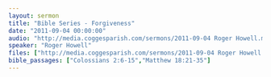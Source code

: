 ```yaml
---
layout: sermon
title: "Bible Series - Forgiveness"
date: "2011-09-04 00:00:00"
audio: "http://media.coggesparish.com/sermons/2011-09-04 Roger Howell.mp3"
speaker: "Roger Howell"
files: ["http://media.coggesparish.com/sermons/2011-09-04 Roger Howell.pdf"]
bible_passages: ["Colossians 2:6-15","Matthew 18:21-35"]
---
```

